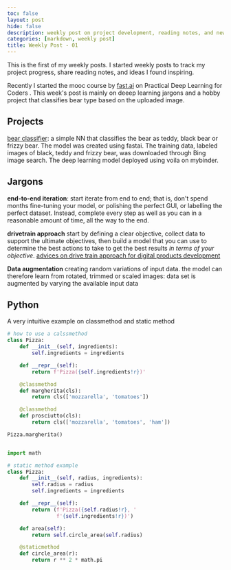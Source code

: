 ```yaml
---
toc: false
layout: post
hide: false
description: weekly post on project development, reading notes, and new skills
categories: [markdown, weekly post]
title: Weekly Post - 01
---
```

This is the first of my weekly posts. I started weekly posts to track my project progress, share reading notes, and ideas I found inspiring.  

Recently I started the mooc course by [fast.ai](https://course.fast.ai) on Practical Deep Learning for Coders . This week's post is mainly on deeep learning jargons and a hobby project that classifies bear type based on the uploaded image.

## Projects
[bear classifier](https://mybinder.org/v2/gh/jinchao-chen/fastbook/colab?filepath=my_books%2Fvoila%2Frender%2Fclassifier_bear.ipynb): a simple NN that classifies the bear as teddy, black bear or frizzy bear. The model was created using fastai. The training data, labeled images of black, teddy and frizzy bear, was downloaded through Bing image search. The deep learning model deployed using voila on mybinder. 

## Jargons 
**end-to-end iteration**: start iterate from end to end; that is, don't spend months fine-tuning your model, or polishing the perfect GUI, or labelling the perfect dataset. Instead, complete every step as well as you can in a reasonable amount of time, all the way to the end. 

**drivetrain approach** start by defining a clear objective, collect data to support the ultimate objectives, then build a model that you can use to determine the best actions to take to get the best results *in terms of your objective*. [advices on drive train approach for digital products development](https://www.oreilly.com/radar/drivetrain-approach-data-products/)

**Data augmentation** creating random variations of input data. the model can therefore learn from rotated, trimmed or scaled images: data set is augmented by varying the available input data

## Python

A very intuitive example on classmethod and static method

```Python
# how to use a calssmethod 
class Pizza:
    def __init__(self, ingredients):
        self.ingredients = ingredients

    def __repr__(self):
        return f'Pizza({self.ingredients!r})'

    @classmethod
    def margherita(cls):
        return cls(['mozzarella', 'tomatoes'])

    @classmethod
    def prosciutto(cls):
        return cls(['mozzarella', 'tomatoes', 'ham'])

Pizza.margherita()
```

```Python

import math

# static method example 
class Pizza:
    def __init__(self, radius, ingredients):
        self.radius = radius
        self.ingredients = ingredients

    def __repr__(self):
        return (f'Pizza({self.radius!r}, '
                f'{self.ingredients!r})')

    def area(self):
        return self.circle_area(self.radius)

    @staticmethod
    def circle_area(r):
        return r ** 2 * math.pi
```
